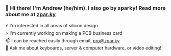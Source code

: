 ### 👋 Hi there! I'm Andrew (he/him). I also go by sparky! Read more about me at [zpar.ky](https://zpar.ky)

⚡ I'm interested in all areas of silicon design  
⚡ I'm currently working on making a PCB business card  
📫 I can be reached easily through email, pro@zpar.ky  
💬 Ask me about keyboards, server & computer hardware, or video editing!  
